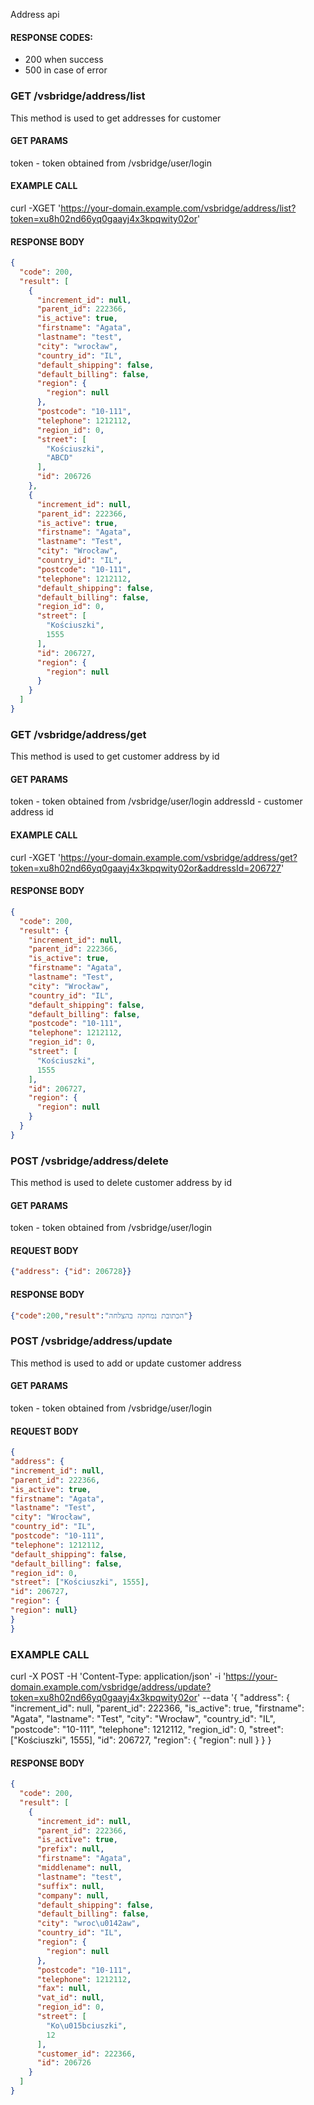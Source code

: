 Address api

#### RESPONSE CODES:
- 200 when success
- 500 in case of error

### GET /vsbridge/address/list
This method is used to get addresses for customer

#### GET PARAMS
token - token obtained from /vsbridge/user/login

#### EXAMPLE CALL
curl -XGET 'https://your-domain.example.com/vsbridge/address/list?token=xu8h02nd66yq0gaayj4x3kpqwity02or'


#### RESPONSE BODY
```json
{
  "code": 200,
  "result": [
    {
      "increment_id": null,
      "parent_id": 222366,
      "is_active": true,
      "firstname": "Agata",
      "lastname": "test",
      "city": "wrocław",
      "country_id": "IL",
      "default_shipping": false,
      "default_billing": false,
      "region": {
        "region": null
      },
      "postcode": "10-111",
      "telephone": 1212112,
      "region_id": 0,
      "street": [
        "Kościuszki",
        "ABCD"
      ],
      "id": 206726
    },
    {
      "increment_id": null,
      "parent_id": 222366,
      "is_active": true,
      "firstname": "Agata",
      "lastname": "Test",
      "city": "Wrocław",
      "country_id": "IL",
      "postcode": "10-111",
      "telephone": 1212112,
      "default_shipping": false,
      "default_billing": false,
      "region_id": 0,
      "street": [
        "Kościuszki",
        1555
      ],
      "id": 206727,
      "region": {
        "region": null
      }
    }
  ]
}
```

### GET /vsbridge/address/get
This method is used to get customer address by id

#### GET PARAMS
token - token obtained from /vsbridge/user/login
addressId - customer address id

#### EXAMPLE CALL
curl -XGET 'https://your-domain.example.com/vsbridge/address/get?token=xu8h02nd66yq0gaayj4x3kpqwity02or&addressId=206727'

#### RESPONSE BODY
```json
{
  "code": 200,
  "result": {
    "increment_id": null,
    "parent_id": 222366,
    "is_active": true,
    "firstname": "Agata",
    "lastname": "Test",
    "city": "Wrocław",
    "country_id": "IL",
    "default_shipping": false,
    "default_billing": false,
    "postcode": "10-111",
    "telephone": 1212112,
    "region_id": 0,
    "street": [
      "Kościuszki",
      1555
    ],
    "id": 206727,
    "region": {
      "region": null
    }
  }
}
```

### POST /vsbridge/address/delete
This method is used to delete customer address by id

#### GET PARAMS
token - token obtained from /vsbridge/user/login

#### REQUEST BODY
```json
{"address": {"id": 206728}}
```

#### RESPONSE BODY
```json
{"code":200,"result":"הכתובת נמחקה בהצלחה"}
```

### POST /vsbridge/address/update
This method is used to add or update customer address

#### GET PARAMS
token - token obtained from /vsbridge/user/login

#### REQUEST BODY
```json
{
"address": {
"increment_id": null,
"parent_id": 222366,
"is_active": true,
"firstname": "Agata",
"lastname": "Test",
"city": "Wrocław",
"country_id": "IL",
"postcode": "10-111",
"telephone": 1212112,
"default_shipping": false,
"default_billing": false,
"region_id": 0,
"street": ["Kościuszki", 1555],
"id": 206727,
"region": {
"region": null}
}
}
```

### EXAMPLE CALL
curl -X POST -H 'Content-Type: application/json' -i 'https://your-domain.example.com/vsbridge/address/update?token=xu8h02nd66yq0gaayj4x3kpqwity02or' --data '{
"address": {
    "increment_id": null,
    "parent_id": 222366,
    "is_active": true,
    "firstname": "Agata",
    "lastname": "Test",
    "city": "Wrocław",
    "country_id": "IL",
    "postcode": "10-111",
    "telephone": 1212112,
    "region_id": 0,
    "street": ["Kościuszki", 1555],
    "id": 206727,
    "region": {
      "region": null
    }
}
}

#### RESPONSE BODY
```json
{
  "code": 200,
  "result": [
    {
      "increment_id": null,
      "parent_id": 222366,
      "is_active": true,
      "prefix": null,
      "firstname": "Agata",
      "middlename": null,
      "lastname": "test",
      "suffix": null,
      "company": null,
      "default_shipping": false,
      "default_billing": false,
      "city": "wroc\u0142aw",
      "country_id": "IL",
      "region": {
        "region": null
      },
      "postcode": "10-111",
      "telephone": 1212112,
      "fax": null,
      "vat_id": null,
      "region_id": 0,
      "street": [
        "Ko\u015bciuszki",
        12
      ],
      "customer_id": 222366,
      "id": 206726
    }
  ]
}
```